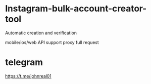 # Instagram-bulk-account-creator-tool
Automatic creation and verification 

mobile/ios/web API
support proxy
full request

# telegram
https://t.me/johnreal01
